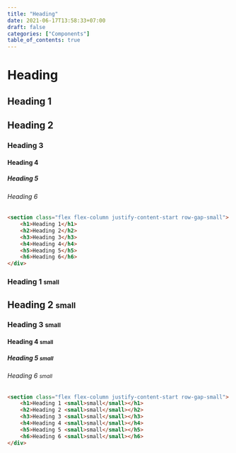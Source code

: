 ```yaml
---
title: "Heading"
date: 2021-06-17T13:58:33+07:00
draft: false
categories: ["Components"]
table_of_contents: true
---
```


# Heading

<section class="flex flex-column justify-content-start row-gap-small">
    <h1>Heading 1</h1>
    <h2>Heading 2</h2>
    <h3>Heading 3</h3>
    <h4>Heading 4</h4>
    <h5>Heading 5</h5>
    <h6>Heading 6</h6>
</div>

``` html
<section class="flex flex-column justify-content-start row-gap-small">
    <h1>Heading 1</h1>
    <h2>Heading 2</h2>
    <h3>Heading 3</h3>
    <h4>Heading 4</h4>
    <h5>Heading 5</h5>
    <h6>Heading 6</h6>
</div>
```

<section class="flex flex-column justify-content-start row-gap-small">
    <h1>Heading 1 <small>small</small></h1>
    <h2>Heading 2 <small>small</small></h2>
    <h3>Heading 3 <small>small</small></h3>
    <h4>Heading 4 <small>small</small></h4>
    <h5>Heading 5 <small>small</small></h5>
    <h6>Heading 6 <small>small</small></h6>
</div>

``` html
<section class="flex flex-column justify-content-start row-gap-small">
    <h1>Heading 1 <small>small</small></h1>
    <h2>Heading 2 <small>small</small></h2>
    <h3>Heading 3 <small>small</small></h3>
    <h4>Heading 4 <small>small</small></h4>
    <h5>Heading 5 <small>small</small></h5>
    <h6>Heading 6 <small>small</small></h6>
</div>
```